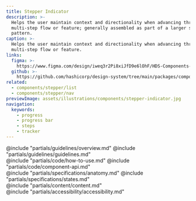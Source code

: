 ```yaml
---
title: Stepper Indicator
description: >-
  Helps the user maintain context and directionality when advancing through a
  multi-step flow or feature; generally assembled as part of a larger stepper
  pattern.
caption: >-
  Helps the user maintain context and directionality when advancing through a
  multi-step flow or feature.
links:
  figma: >-
    https://www.figma.com/design/iweq3r2Pi8xiJfD9e6lOhF/HDS-Components-v2.0?m=auto&node-id=67221-68491&t=ezD7qfSafYAlTSGy-1
  github: >-
    https://github.com/hashicorp/design-system/tree/main/packages/components/src/components/hds/stepper
related:
  - components/stepper/list
  - components/stepper/nav
previewImage: assets/illustrations/components/stepper-indicator.jpg
navigation:
  keywords:
    - progress
    - progress bar
    - steps
    - tracker
---
```


<section data-tab="Guidelines">
  @include "partials/guidelines/overview.md"
  @include "partials/guidelines/guidelines.md"
</section>

<section data-tab="Code">
  @include "partials/code/how-to-use.md"
  @include "partials/code/component-api.md"
</section>

<section data-tab="Specifications">
  @include "partials/specifications/anatomy.md"
  @include "partials/specifications/states.md"
</section>

<section data-tab="Content">
  @include "partials/content/content.md"
</section>

<section data-tab="Accessibility">
  @include "partials/accessibility/accessibility.md"
</section>
